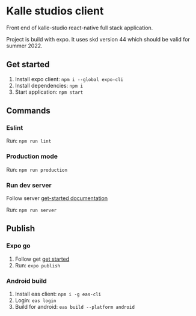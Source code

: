 # Kalle studios client

Front end of kalle-studio react-native full stack application.

Project is build with expo. It uses skd version 44 which should be valid for summer 2022.

## Get started
1. Install expo client: `npm i --global expo-cli`
2. Install dependencies: `npm i`
3. Start application: `npm start`

## Commands

### Eslint

Run: `npm run lint`

### Production mode

Run: `npm run production`

### Run dev server
Follow server [get-started documentation](../server/README.md#get-started)

Run: `npm run server`

## Publish

### Expo go 

1. Follow get [get started](#get-started)
2. Run: `expo publish`

### Android build
1. Install eas client: `npm i -g eas-cli`
2. Login: `eas login`
3. Build for android: `eas build --platform android`